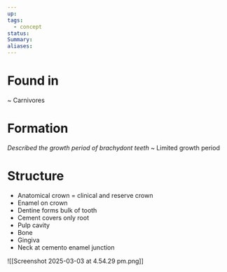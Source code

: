 ```yaml
---
up: 
tags:
  - concept
status: 
Summary:
aliases:
---
```

# Found in
~
Carnivores
<!--SR:!2025-03-14,4,270-->

# Formation
*Described the growth period of brachydont teeth*
~
Limited growth period
<!--SR:!2025-03-14,4,272-->

# Structure
- Anatomical crown = clinical and reserve crown
- Enamel on crown
- Dentine forms bulk of tooth
- Cement covers only root
- Pulp cavity
- Bone
- Gingiva
- Neck at cemento enamel junction
<!--SR:!2025-03-12,3,250-->

![[Screenshot 2025-03-03 at 4.54.29 pm.png]]